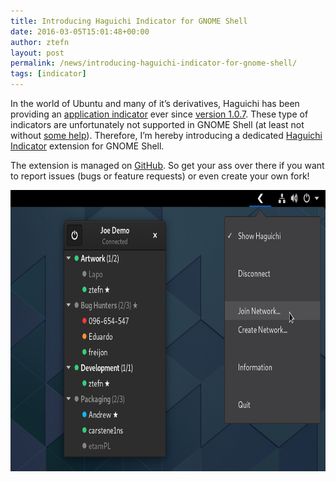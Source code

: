 ```yaml
---
title: Introducing Haguichi Indicator for GNOME Shell
date: 2016-03-05T15:01:48+00:00
author: ztefn
layout: post
permalink: /news/introducing-haguichi-indicator-for-gnome-shell/
tags: [indicator]
---
```

In the world of Ubuntu and many of it&#8217;s derivatives, Haguichi has been providing an <a href="https://unity.ubuntu.com/projects/appindicators/" target="_blank">application indicator</a> ever since [version 1.0.7](/news/release107/). These type of indicators are unfortunately not supported in GNOME Shell (at least not without <a href="https://extensions.gnome.org/extension/615/appindicator-support/" target="_blank">some help</a>). Therefore, I&#8217;m hereby introducing a dedicated <a href="https://extensions.gnome.org/extension/1045/haguichi-indicator/" target="_blank">Haguichi Indicator</a> extension for GNOME Shell.

The extension is managed on <a href="https://github.com/ztefn/gse-haguichi-indicator" target="_blank">GitHub</a>. So get your ass over there if you want to report issues (bugs or feature requests) or even create your own fork!

<img class="aligncenter" width="720" height="450" src="https://github.com/ztefn/gse-haguichi-indicator/raw/master/screenshot.png" alt="Haguichi Indicator for GNOME Shell" />
